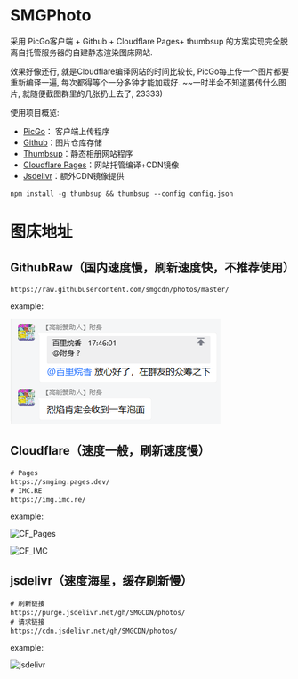 # SMGPhoto

采用 PicGo客户端 + Github + Cloudflare Pages+ thumbsup 的方案实现完全脱离自托管服务器的自建静态渲染图床网站.

<!-- more -->

效果好像还行, 就是Cloudflare编译网站的时间比较长, PicGo每上传一个图片都要重新编译一遍, 每次都得等个一分多钟才能加载好. ~~一时半会不知道要传什么图片, 就随便截图群里的几张扔上去了, 23333)

使用项目概览: 
- [PicGo](https://github.com/Molunerfinn/PicGo/)： 客户端上传程序
- [Github](https://github.com/)：图片仓库存储
- [Thumbsup](https://github.com/thumbsup/thumbsup)：静态相册网站程序
- [Cloudflare Pages](https://pages.cloudflare.com/)：网站托管编译+CDN镜像
- [Jsdelivr](https://www.jsdelivr.com/)：额外CDN镜像提供

```
npm install -g thumbsup && thumbsup --config config.json
```

# 图床地址

## GithubRaw（国内速度慢，刷新速度快，不推荐使用）

```
https://raw.githubusercontent.com/smgcdn/photos/master/
```

example:

![GithubRaw](https://raw.githubusercontent.com/smgcdn/photos/master/uploads/20230428180548.png)

## Cloudflare（速度一般，刷新速度慢）

```
# Pages
https://smgimg.pages.dev/
# IMC.RE
https://img.imc.re/
```

example:

![CF_Pages](https://smgimg.pages.dev/uploads/20230428180548.png)

![CF_IMC](https://img.imc.re/uploads/20230428180548.png)

## jsdelivr（速度海星，缓存刷新慢）

```
# 刷新链接
https://purge.jsdelivr.net/gh/SMGCDN/photos/
# 请求链接
https://cdn.jsdelivr.net/gh/SMGCDN/photos/
```

example:

![jsdelivr](https://cdn.jsdelivr.net/gh/SMGCDN/photos/uploads/20230428180548.png)